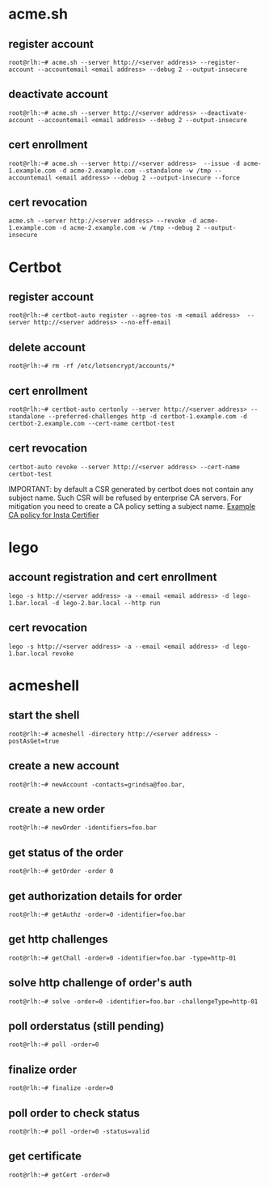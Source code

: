 # acme.sh

## register account
```
root@rlh:~# acme.sh --server http://<server address> --register-account --accountemail <email address> --debug 2 --output-insecure
```

## deactivate account
```
root@rlh:~# acme.sh --server http://<server address> --deactivate-account --accountemail <email address> --debug 2 --output-insecure
```

## cert enrollment
```
root@rlh:~# acme.sh --server http://<server address>  --issue -d acme-1.example.com -d acme-2.example.com --standalone -w /tmp --accountemail <email address> --debug 2 --output-insecure --force
```

## cert revocation
```
acme.sh --server http://<server address> --revoke -d acme-1.example.com -d acme-2.example.com -w /tmp --debug 2 --output-insecure
```

# Certbot

## register account
```
root@rlh:~# certbot-auto register --agree-tos -m <email address>  --server http://<server address> --no-eff-email
```

## delete account
```
root@rlh:~# rm -rf /etc/letsencrypt/accounts/*
```

## cert enrollment
```
root@rlh:~# certbot-auto certonly --server http://<server address> --standalone --preferred-challenges http -d certbot-1.example.com -d certbot-2.example.com --cert-name certbot-test
```

## cert revocation
```
certbot-auto revoke --server http://<server address> --cert-name certbot-test
```

IMPORTANT: by default a CSR generated by certbot does not contain any subject name. Such CSR will be refused by enterprise CA servers. For mitigation you need to create a CA policy setting a subject name.
[Example CA policy for Insta Certifier](certifier.md)

# lego

## account registration and cert enrollment
```
lego -s http://<server address> -a --email <email address> -d lego-1.bar.local -d lego-2.bar.local --http run
```

## cert revocation
```
lego -s http://<server address> -a --email <email address> -d lego-1.bar.local revoke
```

# acmeshell

## start the shell
```
root@rlh:~# acmeshell -directory http://<server address> -postAsGet=true
```

## create a new account
```
root@rlh:~# newAccount -contacts=grindsa@foo.bar,
```

## create a new order
```
root@rlh:~# newOrder -identifiers=foo.bar
```

## get status of the order
```
root@rlh:~# getOrder -order 0
```

## get authorization details for order
```
root@rlh:~# getAuthz -order=0 -identifier=foo.bar
```

## get http challenges
```
root@rlh:~# getChall -order=0 -identifier=foo.bar -type=http-01
```

## solve http challenge of order's auth
```
root@rlh:~# solve -order=0 -identifier=foo.bar -challengeType=http-01
```

## poll orderstatus (still pending)
```
root@rlh:~# poll -order=0
```

## finalize order
```
root@rlh:~# finalize -order=0
```

## poll order to check status
```
root@rlh:~# poll -order=0 -status=valid
```

## get certificate
```
root@rlh:~# getCert -order=0
```
